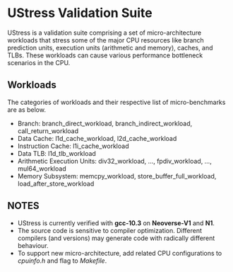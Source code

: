 # UStress Validation Suite

UStress is a validation suite comprising a set of micro-architecture workloads that stress some of the major CPU resources like branch prediction units, execution units (arithmetic and memory), caches, and TLBs. These workloads can cause various performance bottleneck scenarios in the CPU.

## Workloads

The categories of workloads and their respective list of micro-benchmarks are as below.

- Branch: branch_direct_workload, branch_indirect_workload, call_return_workload
- Data Cache: l1d_cache_workload, l2d_cache_workload
- Instruction Cache: l1i_cache_workload
- Data TLB: l1d_tlb_workload
- Arithmetic Execution Units: div32_workload, …, fpdiv_workload, …, mul64_workload
- Memory Subsystem: memcpy_workload, store_buffer_full_workload, load_after_store_workload

## NOTES
- UStress is currently verified with **gcc-10.3** on **Neoverse-V1** and **N1**.
- The source code is sensitive to compiler optimization. Different compilers (and versions) may generate code with radically different behaviour.
- To support new micro-architecture, add related CPU configurations to *cpuinfo.h* and flag to *Makefile*.
